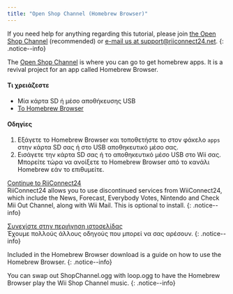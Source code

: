 ```yaml
---
title: "Open Shop Channel (Homebrew Browser)"
---
```


If you need help for anything regarding this tutorial, please join [the Open Shop Channel](https://discord.gg/osc) (recommended) or [e-mail us at support@riiconnect24.net](mailto:support@riiconnect24.net).
{: .notice--info}

The [Open Shop Channel](https://oscwii.org/) is where you can go to get homebrew apps. It is a revival project for an app called Homebrew Browser.

#### Τι χρειάζεστε
* Μία κάρτα SD ή μέσο αποθήκευσης USB
* [Το Homebrew Browser](/assets/files/homebrew_browser_v0.3.9e.zip)

#### Οδηγίες

1. Εξάγετε το Homebrew Browser και τοποθετήστε το στον φάκελο `apps` στην κάρτα SD σας ή στο USB αποθηκευτικό μέσο σας.
2. Εισάγετε την κάρτα SD σας ή το αποθηκευτικό μέσο USB στο Wii σας. Μπορείτε τώρα να ανοίξετε το Homebrew Browser από το κανάλι Homebrew εάν το επιθυμείτε.

[Continue to RiiConnect24](riiconnect24)<br> RiiConnect24 allows you to use discontinued services from WiiConnect24, which include the News, Forecast, Everybody Votes, Nintendo and Check Mii Out Channel, along with Wii Mail. This is optional to install.
{: .notice--info}

[Συνεχίστε στην περιήγηση ιστοσελίδας](site-navigation)<br> Έχουμε πολλούς άλλους οδηγούς που μπορεί να σας αρέσουν.
{: .notice--info}

Included in the Homebrew Browser download is a guide on how to use the Homebrew Browser.
{: .notice--info}

You can swap out ShopChannel.ogg with loop.ogg to have the Homebrew Browser play the Wii Shop Channel music.
{: .notice--info}
